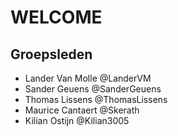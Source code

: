 # WELCOME

## Groepsleden

- Lander Van Molle @LanderVM
- Sander Geuens @SanderGeuens
- Thomas Lissens @ThomasLissens
- Maurice Cantaert @Skerath
- Kilian Ostijn @Kilian3005

